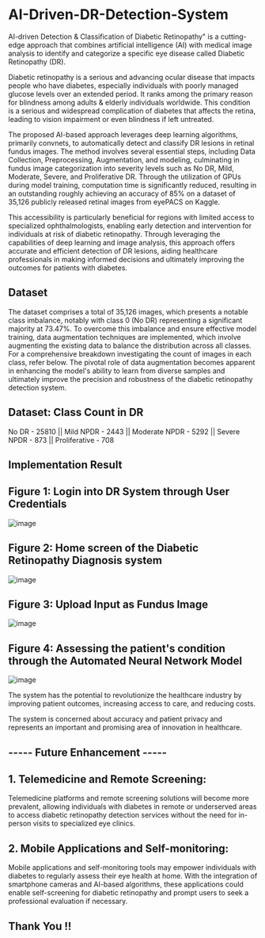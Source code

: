 # AI-Driven-DR-Detection-System

AI-driven Detection &amp; Classification of Diabetic Retinopathy" is a cutting-edge approach that combines artificial intelligence (AI) with medical image analysis to identify and categorize a specific eye disease called Diabetic Retinopathy (DR).

Diabetic retinopathy is a serious and advancing ocular disease that impacts people who have diabetes, especially individuals with poorly managed glucose levels over an extended period. It ranks among the primary reason for blindness among adults & elderly individuals worldwide. This condition is a serious and widespread complication of diabetes that affects the retina, leading to vision impairment or even blindness if left untreated.

The proposed AI-based approach leverages deep learning algorithms, primarily convnets, to automatically detect and classify DR lesions in retinal fundus images. The method involves several essential steps, including Data Collection, Preprocessing, Augmentation, and modeling, culminating in fundus image categorization into severity levels such as No DR, Mild, Moderate, Severe, and Proliferative DR. Through the utilization of GPUs during model training, computation time is significantly reduced, resulting in an outstanding roughly achieving an accuracy of 85% on a dataset of 35,126 publicly released retinal images from eyePACS on Kaggle. 

This accessibility is particularly beneficial for regions with limited access to specialized ophthalmologists, enabling early detection and intervention for individuals at risk of diabetic retinopathy. Through leveraging the capabilities of deep learning and image analysis, this approach offers accurate and efficient detection of DR lesions, aiding healthcare professionals in making informed decisions and ultimately improving the outcomes for patients with diabetes.


## Dataset

The dataset comprises a total of 35,126 images, which presents a notable class imbalance, notably with class 0 (No DR) representing a significant majority at 73.47%. To overcome this imbalance and ensure effective model training, data augmentation techniques are implemented, which involve augmenting the existing data to balance the distribution across all classes. For a comprehensive breakdown investigating the count of images in each class, refer below. The pivotal role of data augmentation becomes apparent in enhancing the model's ability to learn from diverse samples and ultimately improve the precision and robustness of the diabetic retinopathy detection system.

## Dataset: Class	Count in DR
No DR	- 25810 ||
Mild NPDR - 2443 ||
Moderate NPDR -	5292 ||
Severe NPDR	- 873 ||
Proliferative	- 708


## Implementation Result

## Figure 1: Login into DR System through User Credentials

![image](https://github.com/picoders1/AI-Driven-DR-Detection-System/assets/87698874/493d2b68-d85b-434f-823d-6359a67a3c1e)

## Figure 2: Home screen of the Diabetic Retinopathy Diagnosis system

![image](https://github.com/picoders1/AI-Driven-DR-Detection-System/assets/87698874/7d2b4238-80c8-4181-969d-8a3a7ee625fd)

## Figure 3: Upload Input as Fundus Image

![image](https://github.com/picoders1/AI-Driven-DR-Detection-System/assets/87698874/ddb2eb00-dff2-477a-85c5-24b63949b74b)

## Figure 4: Assessing the patient's condition through the Automated Neural Network Model

![image](https://github.com/picoders1/AI-Driven-DR-Detection-System/assets/87698874/fe3ee4d7-2a06-4272-b717-c83f57f2e61a)


The system has the potential to revolutionize the healthcare industry by improving patient outcomes, increasing access to care, and reducing costs.

The system is concerned about accuracy and patient privacy and represents an important and promising area of innovation in healthcare.


## ----- Future Enhancement -----

## 1. Telemedicine and Remote Screening: 

Telemedicine platforms and remote screening solutions will become more prevalent, allowing individuals with diabetes in remote or underserved areas to access diabetic retinopathy detection services without the need for in-person visits to specialized eye clinics.

## 2. Mobile Applications and Self-monitoring: 

Mobile applications and self-monitoring tools may empower individuals with diabetes to regularly assess their eye health at home. With the integration of smartphone cameras and AI-based algorithms, these applications could enable self-screening for diabetic retinopathy and prompt users to seek a professional evaluation if necessary.


## Thank You !!

